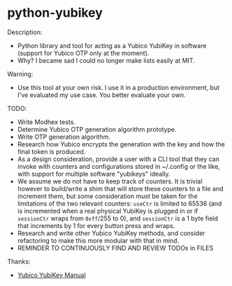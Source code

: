 # python-yubikey

Description:
* Python library and tool for acting as a Yubico YubiKey in software (support
  for Yubico OTP only at the moment).
* Why? I became sad I could no longer make lists easily at MIT.

Warning:
* Use this tool at your own risk. I use it in a production environment, but I've
  evaluated my use case. You better evaluate your own.

TODO:
* Write Modhex tests.
* Determine Yubico OTP generation algorithm prototype.
* Write OTP generation algorithm.
* Research how Yubico encrypts the generation with the key and how the final
  token is produced.
* As a design consideration, provide a user with a CLI tool that they can invoke
  with counters and configurations stored in ~/.config or the like, with support
  for multiple software "yubikeys" ideally.
* We assume we do not have to keep track of counters. It is trivial however to
  build/write a shim that will store these counters to a file and increment
  them, but some consideration must be taken for the limitations of the two
  relevant counters: `useCtr` is limited to 65536 (and is incremented when a
  real physical YubiKey is plugged in or if `sessionCtr` wraps from `0xff`/255
  to 0), and `sessionCtr` is a 1 byte field that increments by 1 for every
  button press and wraps.
* Research and write other Yubico YubiKey methods, and consider refactoring
  to make this more modular with that in mind.
* REMINDER TO CONTINUOUSLY FIND AND REVIEW TODOs in FILES

Thanks:
* [Yubico YubiKey Manual
  ](https://www.yubico.com/wp-content/uploads/2015/03/YubiKeyManual_v3.4.pdf)
